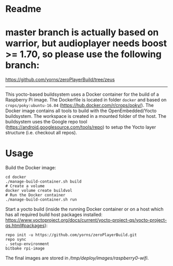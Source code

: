 # Readme


# master branch is actually based on warrior, but audioplayer needs boost >= 1.70, so please use the following branch:

https://github.com/yorns/zeroPlayerBuild/tree/zeus

---------

This yocto-based buildsystem uses a Docker container for the build of a Raspberry Pi image.
The Dockerfile is located in folder `docker` and based on `crops/poky:ubuntu-16.04` (https://hub.docker.com/r/crops/poky/).
The Docker image contains all tools to build with the OpenEmbedded/Yocto buildsystem. The workspace is created in a mounted folder of the host.
The buildsystem uses the Google repo tool (https://android.googlesource.com/tools/repo) to setup the Yocto layer structure (i.e. checkout all repos).

# Usage

Build the Docker image:
```
cd docker
./manage-build-container.sh build
# Create a volume
docker volume create buildvol
# Run the Docker container
./manage-build-container.sh run
```

Start a yocto build (inside the running Docker container or on a host which has all required build host packages installed:
https://www.yoctoproject.org/docs/current/yocto-project-qs/yocto-project-qs.html#packages):
```
repo init -u https://github.com/yorns/zeroPlayerBuild.git
repo sync
. setup-environment
bitbake rpi-image
```

The final images are stored in  _<build-dir>/tmp/deploy/images/raspberry0-wifi_.
